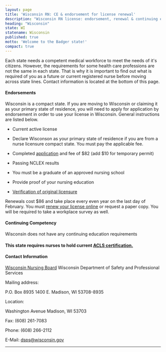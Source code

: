 ```yaml
---
layout: page
title: 'Wisconsin RN: CE & endorsement for license renewal'
description: "Wisconsin RN license: endorsement, renewal & continuing education essentials. Stay informed & meet nursing requirements.\r"
heading: "Wisconsin"
state: WI
statename: Wisconsin
published: true
motto: 'Welcome to the Badger state!'
compact: true
---
```


Each state needs a competent medical workforce to meet the needs of it's citizens. However, the requirements for some health care professions are not the same in each state. That is why it is important to find out what is required of you as a future or current registered nurse before moving across state lines. Contact information is located at the bottom of this page.

#### Endorsements

Wisconsin is a compact state. If you are moving to Wisconsin or claiming it as your primary state of residence, you will need to apply for application by endorsement in order to use your license in Wisconsin. General instructions are listed below.

*   Current active license
    
*   Declare Wisconson as your primary state of residence if you are from a nurse licensure compact state. You must pay the applicable fee.
    
*   Completed [application](https://dsps.wi.gov/Credentialing/Business/fm1681.pdf) and fee of $82 (add $10 for temporary permit)
    
*   Passing NCLEX results
    
*   You must be a graduate of an approved nursing school
    
*   Provide proof of your nursing education
    
*   [Verification of original licensure](https://dsps.wi.gov/Credentialing/Business/fm373.pdf)
    

Renewals cost $86 and take place every even year on the last day of February. You must [renew your license online](https://online.drl.wi.gov/UserLogin.aspx) or request a paper copy. You will be required to take a workplace survey as well.

#### Continuing Competency

Wisconsin does not have any continuing education requirements

#### This state requires nurses to hold current [ACLS certification.](https://www.acls.net/wisconsin-acls-pals-bls)

#### Contact Information

[Wisconsin Nursing Board](https://dsps.wi.gov/pages/BoardsCouncils/Nursing/Default.aspx) Wisconsin Department of Safety and Professional Services

Mailing address:

P.O. Box 8935 1400 E.
Madison, WI 53708-8935

Location:

Washington Avenue
Madison, WI 53703

Fax: (608) 261-7083

Phone: (608) 266-2112

E-Mail: <dsps@wisconsin.gov>

* * *
